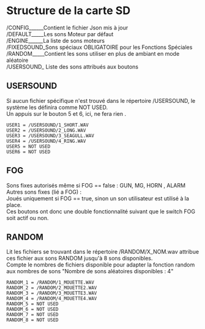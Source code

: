 # Structure de la carte SD 
/CONFIG______Contient le fichier Json mis à jour  
/DEFAULT_____Les sons Moteur par défaut  
/ENGINE______La liste de sons moteurs  
/FIXEDSOUND_Sons spéciaux OBLIGATOIRE pour les Fonctions Spéciales  
/RANDOM_____Contient les sons utiliser en plus de ambiant en mode aléatoire  
/USERSOUND_ Liste des sons attribués aux boutons  

## USERSOUND
Si aucun fichier spécifique n'est trouvé dans le répertoire /USERSOUND, le système les définira comme NOT USED.  
Un appuis sur le bouton 5 et 6, ici, ne fera rien .  
```
USER1 = /USERSOUND/1_SHORT.WAV  
USER2 = /USERSOUND/2_LONG.WAV  
USER3 = /USERSOUND/3_SEAGULL.WAV  
USER4 = /USERSOUND/4_RING.WAV  
USER5 = NOT USED  
USER6 = NOT USED  
```

## FOG 
Sons fixes autorisés même si FOG == false : GUN, MG, HORN , ALARM  
Autres sons fixes (lié a FOG) :  
Joués uniquement si FOG == true, sinon un son utilisateur est utilisé à la place.  
Ces boutons ont donc une double fonctionnalité suivant que le switch FOG soit actif ou non.  

## RANDOM
Lit les fichiers se trouvant dans le répertoire /RANDOM/X_NOM.wav attribue ces fichier aux sons RANDOM jusqu'à 8 sons disponibles.  
Compte le nombres de fichiers disponible pour adapter la fonction random aux nombres de sons 
"Nombre de sons aléatoires disponibles : 4"  
```
RANDOM_1 = /RANDOM/1_MOUETTE.WAV  
RANDOM_2 = /RANDOM/2_MOUETTE2.WAV  
RANDOM_3 = /RANDOM/3_MOUETTE3.WAV  
RANDOM_4 = /RANDOM/4_MOUETTE4.WAV  
RANDOM_5 = NOT USED  
RANDOM_6 = NOT USED  
RANDOM_7 = NOT USED  
RANDOM_8 = NOT USED  
```
 
